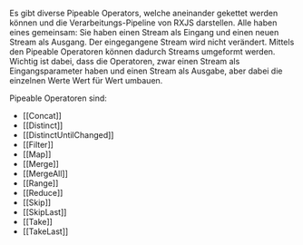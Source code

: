 Es gibt diverse Pipeable Operators, welche aneinander gekettet werden können und die Verarbeitungs-Pipeline von RXJS darstellen. Alle haben eines gemeinsam: Sie haben einen Stream als Eingang und einen neuen Stream als Ausgang. Der eingegangene Stream wird nicht verändert. Mittels den Pipeable Operatoren können dadurch Streams umgeformt werden. Wichtig ist dabei, dass die Operatoren, zwar einen Stream als Eingangsparameter haben und einen Stream als Ausgabe, aber dabei die einzelnen Werte Wert für Wert umbauen.

Pipeable Operatoren sind:
- [[Concat]]
- [[Distinct]]
- [[DistinctUntilChanged]]
- [[Filter]]
- [[Map]]
- [[Merge]]
- [[MergeAll]]
- [[Range]]
- [[Reduce]]
- [[Skip]]
- [[SkipLast]]
- [[Take]]
- [[TakeLast]]
